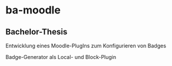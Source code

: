 # ba-moodle
## Bachelor-Thesis
Entwicklung eines Moodle-PlugIns zum Konfigurieren von Badges

Badge-Generator als Local- und Block-Plugin


